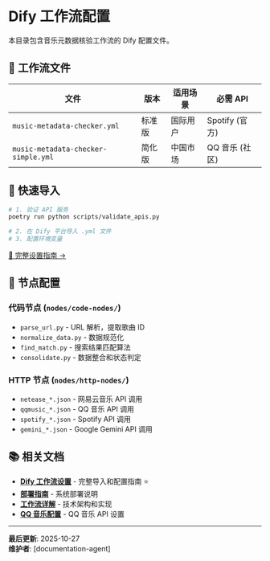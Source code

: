 # Dify 工作流配置

本目录包含音乐元数据核验工作流的 Dify 配置文件。

## 📁 工作流文件

| 文件                                | 版本   | 适用场景 | 必需 API       |
| ----------------------------------- | ------ | -------- | -------------- |
| `music-metadata-checker.yml`        | 标准版 | 国际用户 | Spotify (官方) |
| `music-metadata-checker-simple.yml` | 简化版 | 中国市场 | QQ 音乐 (社区) |

## 🚀 快速导入

```bash
# 1. 验证 API 服务
poetry run python scripts/validate_apis.py

# 2. 在 Dify 平台导入 .yml 文件
# 3. 配置环境变量
```

[📖 完整设置指南 →](../docs/guides/DIFY_WORKFLOW_SETUP.md)

## 🔧 节点配置

### 代码节点 (`nodes/code-nodes/`)

- `parse_url.py` - URL 解析，提取歌曲 ID
- `normalize_data.py` - 数据规范化
- `find_match.py` - 搜索结果匹配算法
- `consolidate.py` - 数据整合和状态判定

### HTTP 节点 (`nodes/http-nodes/`)

- `netease_*.json` - 网易云音乐 API 调用
- `qqmusic_*.json` - QQ 音乐 API 调用
- `spotify_*.json` - Spotify API 调用
- `gemini_*.json` - Google Gemini API 调用

## 📚 相关文档

- **[Dify 工作流设置](../docs/guides/DIFY_WORKFLOW_SETUP.md)** - 完整导入和配置指南 ⭐
- **[部署指南](../docs/guides/DEPLOYMENT.md)** - 系统部署说明
- **[工作流详解](../docs/guides/WORKFLOW_OVERVIEW.md)** - 技术架构和实现
- **[QQ 音乐配置](../docs/guides/QQMUSIC_API_SETUP.md)** - QQ 音乐 API 设置

---

**最后更新**: 2025-10-27  
**维护者**: [documentation-agent]

